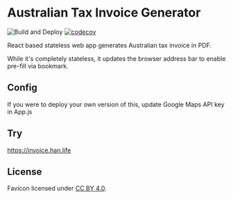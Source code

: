 # Australian Tax Invoice Generator
![Build and Deploy](https://github.com/logan-han/tax-invoice/actions/workflows/build-and-test.yml/badge.svg?branch=main)
[![codecov](https://codecov.io/gh/logan-han/tax-invoice/graph/badge.svg?token=ubtPrCvIZU)](https://codecov.io/gh/logan-han/tax-invoice)

React based stateless web app generates Australian tax invoice in PDF.

While it's completely stateless, it updates the browser address bar to enable pre-fill via bookmark.

## Config

If you were to deploy your own version of this, update Google Maps API key in App.js

## Try

https://invoice.han.life

## License

Favicon licensed under [CC BY 4.0](https://creativecommons.org/licenses/by/4.0/).
